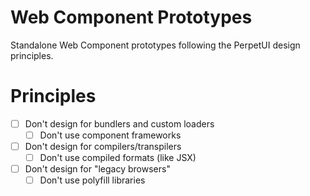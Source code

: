 # Web Component Prototypes

Standalone Web Component prototypes following the PerpetUI design principles.

# Principles

- [ ] Don't design for bundlers and custom loaders
  - [ ] Don't use component frameworks
- [ ] Don't design for compilers/transpilers
  - [ ] Don't use compiled formats (like JSX)  
- [ ] Don't design for "legacy browsers"
  - [ ] Don't use polyfill libraries
